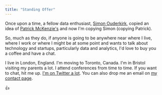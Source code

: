 ```yaml
---
title: "Standing Offer"
---
```

Once upon a time, a fellow data enthusiast, [Simon Ouderkirk](https://s12k.com/standing-offer/), copied an idea of [Patrick McKenzie's](https://www.kalzumeus.com/standing-invitation/) and now I'm copying Simon (copying Patrick).

So, much as they do, if anyone is going to be anywhere near where I live, where I work or where I might be at some point and wants to talk about technology and startups, particularly data and analytics, I'd love to buy you a coffee and have a chat.

I live in London, England. I'm moving to Toronto, Canada. I'm in Bristol visiting my parents a lot. I attend conferences from time to time. If you want to chat, hit me up. [I'm on Twitter a lot](https://twitter.com/DylanBakerCFM). You can also drop me an email on [my contact page](/contact).

👍

